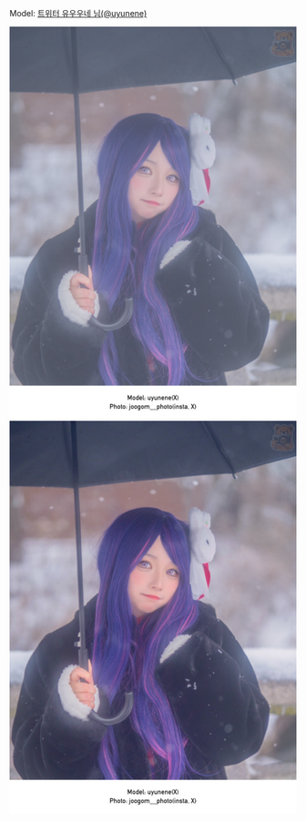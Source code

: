 ﻿---
dddd: 2023.12.30 코페
nickname: 유우우네
sns_type: x
sns_id: uyunene
---

Model: <a href="https://x.com/uyunene" target="_blank">트위터 유우우네 님(@uyunene)</a>

![IMG0058.jpg](/assets/img/2023/12-30/IMG0058.jpg)
![IMG0059.jpg](/assets/img/2023/12-30/IMG0059.jpg)